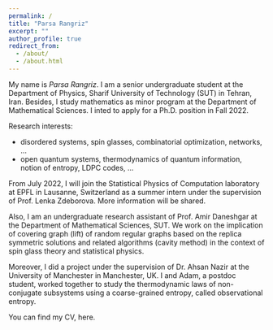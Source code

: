 ```yaml
---
permalink: /
title: "Parsa Rangriz"
excerpt: ""
author_profile: true
redirect_from: 
  - /about/
  - /about.html
---
```


My name is _Parsa Rangriz_. I am a senior undergraduate student at the Department of Physics, Sharif University of Technology (SUT) in Tehran, Iran. Besides, I study mathematics as minor program at the Department of Mathematical Sciences. I inted to apply for a Ph.D. position in Fall 2022.

Research interests: 
- disordered systems, spin glasses, combinatorial optimization, networks, ...
- open quantum systems, thermodynamics of quantum information, notion of entropy, LDPC codes, ...

From July 2022, I will join the Statistical Physics of Computation laboratory at EPFL in Lausanne, Switzerland as a summer intern under the supervision of Prof. Lenka Zdeborova. More information will be shared.

Also, I am an undergraduate research assistant of Prof. Amir Daneshgar at the Department of Mathematical Sciences, SUT. We work on the implication of covering graph (lift) of random regular graphs based on the replica symmetric solutions and related algorithms (cavity method) in the context of spin glass theory and statistical physics.

Moreover, I did a project under the supervision of Dr. Ahsan Nazir at the University of Manchester in Manchester, UK. I and Adam, a postdoc student, worked together to study the thermodynamic laws of non-conjugate subsystems using a coarse-grained entropy, called observational entropy.

You can find my CV, here.
